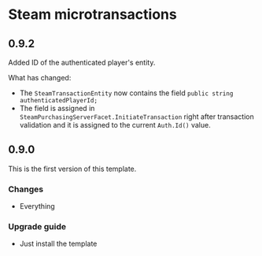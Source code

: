 # Steam microtransactions


## 0.9.2

Added ID of the authenticated player's entity.

What has changed:

- The `SteamTransactionEntity` now contains the field `public string
  authenticatedPlayerId;`
- The field is assigned in
  `SteamPurchasingServerFacet.InitiateTransaction` right after
  transaction validation and it is assigned to the current `Auth.Id()`
  value.


## 0.9.0

This is the first version of this template.


### Changes

- Everything


### Upgrade guide

- Just install the template

